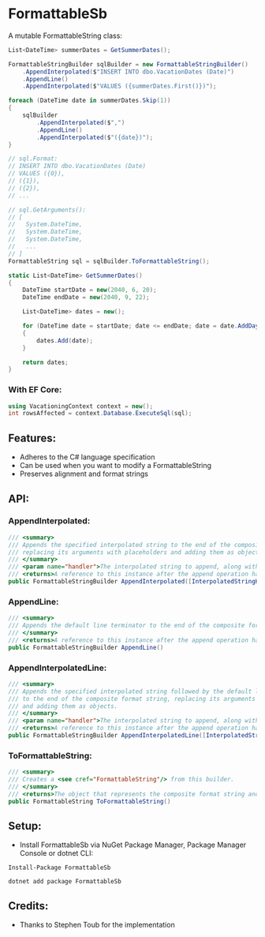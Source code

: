 # FormattableSb
A mutable FormattableString class:
```cs
List<DateTime> summerDates = GetSummerDates();

FormattableStringBuilder sqlBuilder = new FormattableStringBuilder()
    .AppendInterpolated($"INSERT INTO dbo.VacationDates (Date)")
    .AppendLine()
    .AppendInterpolated($"VALUES ({summerDates.First()})");

foreach (DateTime date in summerDates.Skip(1))
{
    sqlBuilder
        .AppendInterpolated($",")
        .AppendLine()
        .AppendInterpolated($"({date})");
}

// sql.Format:
// INSERT INTO dbo.VacationDates (Date)
// VALUES ({0}),
// ({1}),
// ({2}),
// ...

// sql.GetArguments():
// [
//   System.DateTime,
//   System.DateTime,
//   System.DateTime,
//   ...
// ]
FormattableString sql = sqlBuilder.ToFormattableString();
```
```cs
static List<DateTime> GetSummerDates()
{
    DateTime startDate = new(2040, 6, 20);
    DateTime endDate = new(2040, 9, 22);

    List<DateTime> dates = new();

    for (DateTime date = startDate; date <= endDate; date = date.AddDays(1))
    {
        dates.Add(date);
    }

    return dates;
}
```
### With EF Core:
```cs
using VacationingContext context = new();
int rowsAffected = context.Database.ExecuteSql(sql);
```
## Features:
- Adheres to the C# language specification
- Can be used when you want to modify a FormattableString
- Preserves alignment and format strings
## API:
### AppendInterpolated:
```cs
/// <summary>
/// Appends the specified interpolated string to the end of the composite format string,
/// replacing its arguments with placeholders and adding them as objects.
/// </summary>
/// <param name="handler">The interpolated string to append, along with the arguments.</param>
/// <returns>A reference to this instance after the append operation has completed.</returns>
public FormattableStringBuilder AppendInterpolated([InterpolatedStringHandlerArgument("")] ref AppendInterpolatedHandler handler)
```
### AppendLine:
```cs
/// <summary>
/// Appends the default line terminator to the end of the composite format string.
/// </summary>
/// <returns>A reference to this instance after the append operation has completed.</returns>
public FormattableStringBuilder AppendLine()
```
### AppendInterpolatedLine:
```cs
/// <summary>
/// Appends the specified interpolated string followed by the default line terminator
/// to the end of the composite format string, replacing its arguments with placeholders
/// and adding them as objects.
/// </summary>
/// <param name="handler">The interpolated string to append, along with the arguments.</param>
/// <returns>A reference to this instance after the append operation has completed.</returns>
public FormattableStringBuilder AppendInterpolatedLine([InterpolatedStringHandlerArgument("")] ref AppendInterpolatedHandler handler)
```
### ToFormattableString:
```cs
/// <summary>
/// Creates a <see cref="FormattableString"/> from this builder.
/// </summary>
/// <returns>The object that represents the composite format string and its arguments.</returns>
public FormattableString ToFormattableString()
```
## Setup:
- Install FormattableSb via NuGet Package Manager, Package Manager Console or dotnet CLI:
```
Install-Package FormattableSb
```
```
dotnet add package FormattableSb
```
## Credits:
- Thanks to Stephen Toub for the implementation
